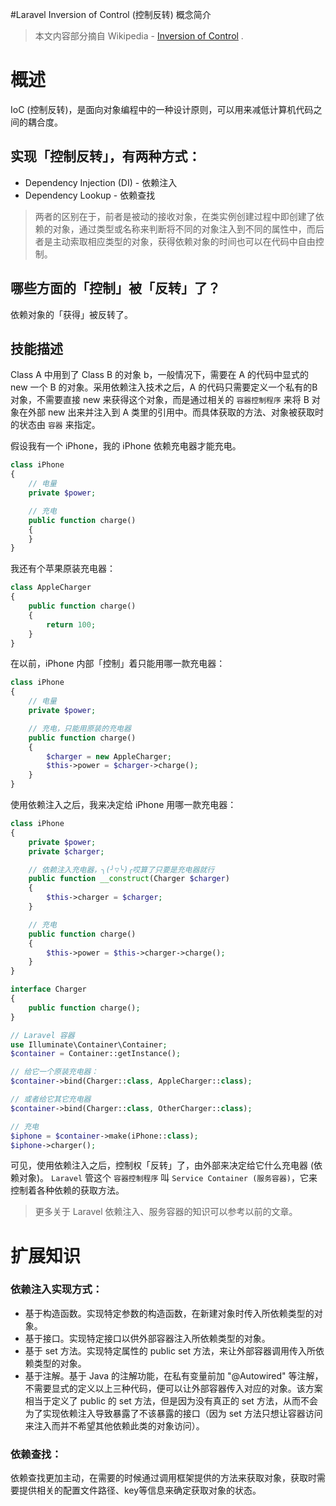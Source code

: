 #Laravel Inversion of Control (控制反转) 概念简介

>本文内容部分摘自 Wikipedia - [Inversion of Control](https://zh.wikipedia.org/wiki/%E6%8E%A7%E5%88%B6%E5%8F%8D%E8%BD%AC) .

# 概述

IoC (控制反转)，是面向对象编程中的一种设计原则，可以用来减低计算机代码之间的耦合度。

## 实现「控制反转」，有两种方式：
*   Dependency Injection (DI) - 依赖注入
*   Dependency Lookup - 依赖查找

> 两者的区别在于，前者是被动的接收对象，在类实例创建过程中即创建了依赖的对象，通过类型或名称来判断将不同的对象注入到不同的属性中，而后者是主动索取相应类型的对象，获得依赖对象的时间也可以在代码中自由控制。

## 哪些方面的「控制」被「反转」了？

依赖对象的「获得」被反转了。

## 技能描述
Class A 中用到了 Class B 的对象 b，一般情况下，需要在 A 的代码中显式的 new 一个 B 的对象。采用依赖注入技术之后，A 的代码只需要定义一个私有的B对象，不需要直接 new 来获得这个对象，而是通过相关的 `容器控制程序` 来将 B 对象在外部 new 出来并注入到 A 类里的引用中。而具体获取的方法、对象被获取时的状态由 `容器` 来指定。

假设我有一个 iPhone，我的 iPhone 依赖充电器才能充电。
```php
class iPhone
{
    // 电量
    private $power;

    // 充电
    public function charge()
    {
    }
}
```

我还有个苹果原装充电器：
```php
class AppleCharger
{
    public function charge()
    {
        return 100;
    }
}
```

在以前，iPhone 内部「控制」着只能用哪一款充电器：
```php
class iPhone
{
    // 电量
    private $power;

    // 充电，只能用原装的充电器
    public function charge()
    {
        $charger = new AppleCharger;
        $this->power = $charger->charge();
    }
}
```

使用依赖注入之后，我来决定给 iPhone 用哪一款充电器：
```php
class iPhone
{
    private $power;
    private $charger;

    // 依赖注入充电器，╮(╯▽╰)╭哎算了只要是充电器就行
    public function __construct(Charger $charger)
    {
        $this->charger = $charger;
    }

    // 充电
    public function charge()
    {
        $this->power = $this->charger->charge();
    }
}
```

```php
interface Charger
{
    public function charge();
}
```

```php
// Laravel 容器
use Illuminate\Container\Container;
$container = Container::getInstance();

// 给它一个原装充电器：
$container->bind(Charger::class, AppleCharger::class);

// 或者给它其它充电器
$container->bind(Charger::class, OtherCharger::class);

// 充电
$iphone = $container->make(iPhone::class);
$iphone->charger();
```

可见，使用依赖注入之后，控制权「反转」了，由外部来决定给它什么充电器 (依赖对象)。
`Laravel` 管这个 `容器控制程序` 叫 `Service Container (服务容器)`，它来控制着各种依赖的获取方法。

> 更多关于 Laravel 依赖注入、服务容器的知识可以参考以前的文章。

# 扩展知识
### 依赖注入实现方式：
*   基于构造函数。实现特定参数的构造函数，在新建对象时传入所依赖类型的对象。
*   基于接口。实现特定接口以供外部容器注入所依赖类型的对象。
*   基于 set 方法。实现特定属性的 public set 方法，来让外部容器调用传入所依赖类型的对象。
*   基于注解。基于 Java 的注解功能，在私有变量前加 "@Autowired" 等注解，不需要显式的定义以上三种代码，便可以让外部容器传入对应的对象。该方案相当于定义了 public 的 set 方法，但是因为没有真正的 set 方法，从而不会为了实现依赖注入导致暴露了不该暴露的接口（因为 set 方法只想让容器访问来注入而并不希望其他依赖此类的对象访问）。

### 依赖查找：
依赖查找更加主动，在需要的时候通过调用框架提供的方法来获取对象，获取时需要提供相关的配置文件路径、key等信息来确定获取对象的状态。